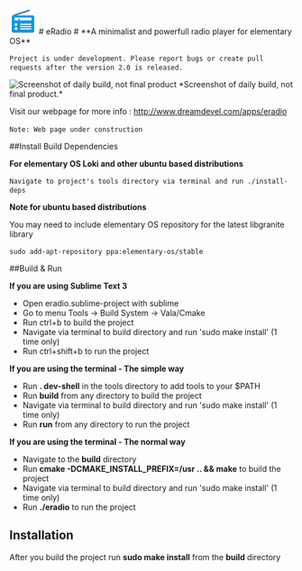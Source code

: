 <img src="https://github.com/DreamDevel/eRadio/raw/master/images/icons/48x48/apps/eRadio.png" width=48> 
# eRadio #
**A minimalist and powerfull radio player for elementary OS** 

 ```
Project is under development. Please report bugs or create pull requests after the version 2.0 is released. 
``` 
<img src="http://i.imgur.com/sdgOr1s.png" alt="Screenshot of daily build, not final product" width=600>  
*Screenshot of daily build, not final product.*

Visit our webpage for more info : http://www.dreamdevel.com/apps/eradio

```Note: Web page under construction```

##Install Build Dependencies

**For elementary OS Loki and other ubuntu based distributions** 

```
Navigate to project's tools directory via terminal and run ./install-deps
```

**Note for ubuntu based distributions**

You may need to include elementary OS repository for the latest libgranite library 
```
sudo add-apt-repository ppa:elementary-os/stable
```

##Build & Run

**If you are using Sublime Text 3**

* Open eradio.sublime-project with sublime
* Go to menu Tools -> Build System -> Vala/Cmake
* Run ctrl+b to build the project
* Navigate via terminal to build directory and run 'sudo make install' (1 time only)
* Run ctrl+shift+b to run the project

**If you are using the terminal - The simple way**

* Run **. dev-shell** in the tools directory to add tools to your $PATH
* Run **build** from any directory to build the project
* Navigate via terminal to build directory and run 'sudo make install' (1 time only)
* Run **run** from any directory to run the project

**If you are using the terminal - The normal way**

* Navigate to the **build** directory
* Run **cmake -DCMAKE_INSTALL_PREFIX=/usr .. && make** to build the project
* Navigate via terminal to build directory and run 'sudo make install' (1 time only)
* Run **./eradio** to run the project

## Installation

After you build the project run **sudo make install** from the **build** directory
